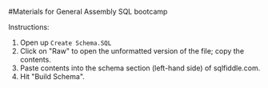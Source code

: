 #Materials for General Assembly SQL bootcamp

Instructions:
1. Open up `Create Schema.SQL`
2. Click on "Raw" to open the unformatted version of the file; copy the contents.
3. Paste contents into the schema section (left-hand side) of sqlfiddle.com.
4. Hit "Build Schema".  

